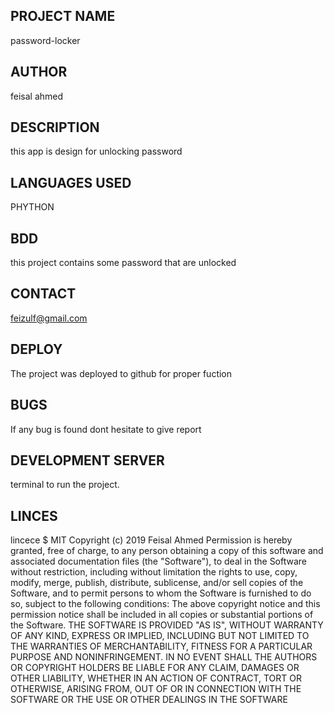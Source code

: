 ## PROJECT NAME

 password-locker

## AUTHOR

feisal ahmed

## DESCRIPTION

this app is design for unlocking password

## LANGUAGES USED

PHYTHON

## BDD

this project contains some password that are unlocked

## CONTACT

feizulf@gmail.com

## DEPLOY

The project was deployed to github for proper fuction


## BUGS

If any bug is found dont hesitate to give report

## DEVELOPMENT SERVER

terminal to run the project.

## LINCES

lincece $ MIT
Copyright (c) 2019 Feisal Ahmed
Permission is hereby granted, free of charge, to any person obtaining a copy of this software and associated documentation files (the "Software"), to deal in the Software without restriction, including without limitation the rights to use, copy, modify, merge, publish, distribute, sublicense, and/or sell copies of the Software, and to permit persons to whom the Software is furnished to do so, subject to the following conditions:
The above copyright notice and this permission notice shall be included in all copies or substantial portions of the Software.
THE SOFTWARE IS PROVIDED "AS IS", WITHOUT WARRANTY OF ANY KIND, EXPRESS OR IMPLIED, INCLUDING BUT NOT LIMITED TO THE WARRANTIES OF MERCHANTABILITY, FITNESS FOR A PARTICULAR PURPOSE AND NONINFRINGEMENT. IN NO EVENT SHALL THE AUTHORS OR COPYRIGHT HOLDERS BE LIABLE FOR ANY CLAIM, DAMAGES OR OTHER LIABILITY, WHETHER IN AN ACTION OF CONTRACT, TORT OR OTHERWISE, ARISING FROM, OUT OF OR IN CONNECTION WITH THE SOFTWARE OR THE USE OR OTHER DEALINGS IN THE SOFTWARE